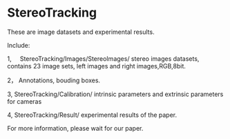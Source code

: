 # StereoTracking


These are image datasets and experimental results.


Include:


1,     StereoTracking/Images/StereoImages/  stereo images datasets, contains 23 image sets, left images and right images,RGB,8bit.

2，    Annotations, bouding boxes.

3,     StereoTracking/Calibration/   intrinsic parameters and extrinsic parameters for cameras

4,     StereoTracking/Result/ experimental results of the paper.



For more information, please wait for our paper.
